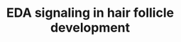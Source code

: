 ---
annotations:
- id: CL:0002559
  parent: native cell
  type: Cell Type Ontology
  value: hair follicle cell
- id: PW:0000499
  parent: signaling pathway
  type: Pathway Ontology
  value: nuclear factor kappa B signaling pathway
- id: PW:0000003
  parent: signaling pathway
  type: Pathway Ontology
  value: signaling pathway
authors:
- AARandCo
- Susan
- Khanspers
- Mkutmon
- Laurent
- Eweitz
- Egonw
description: EDA protein regulation of hair follicle growth and differentiation through
  activation Nf-kB pathway occurring by binding of p65/p50 complex. The new protein
  complex of Nf-kB/p65/p50 activates Wnt and Bmp pathway inhibitors stopping induction/patterning.
  Nf-kB complex then binds with Ltb and Shh to activate pathways for growth and differentiation.
  This pathway is based on figure 4 from Cui et al.
last-edited: 2021-05-07
organisms:
- Mus musculus
redirect_from:
- /index.php/Pathway:WP3652
- /instance/WP3652
- /instance/WP3652_r123392
revision: r123392
schema-jsonld:
- '@context': https://schema.org/
  '@id': https://wikipathways.github.io/pathways/WP3652.html
  '@type': Dataset
  creator:
    '@type': Organization
    name: WikiPathways
  description: EDA protein regulation of hair follicle growth and differentiation
    through activation Nf-kB pathway occurring by binding of p65/p50 complex. The
    new protein complex of Nf-kB/p65/p50 activates Wnt and Bmp pathway inhibitors
    stopping induction/patterning. Nf-kB complex then binds with Ltb and Shh to activate
    pathways for growth and differentiation. This pathway is based on figure 4 from
    Cui et al.
  keywords:
  - Bmp
  - Dkk1
  - Dkk4
  - EDA-A1 isoform
  - EDA-A5 isoform
  - Edar
  - Edaradd
  - Gli1
  - Ltb
  - Nfkb1
  - Nfkb2
  - Protein Wnt
  - Ptc
  - Rel
  - Rela
  - Relb
  - Shh
  - Sostdc1
  - p50
  - p65
  license: CC0
  name: EDA signaling in hair follicle development
seo: CreativeWork
title: EDA signaling in hair follicle development
wpid: WP3652
---
